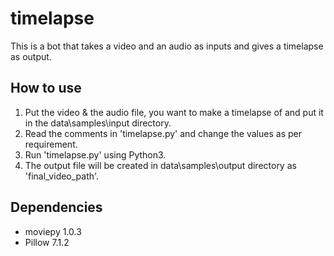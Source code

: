 # timelapse

This is a bot that takes a video and an audio as inputs and gives a timelapse as output.

## How to use

1. Put the video & the audio file, you want to make a timelapse of and put it in the data\samples\input directory.
2. Read the comments in 'timelapse.py' and change the values as per requirement.
3. Run 'timelapse.py' using Python3.
4. The output file will be created in data\samples\output directory as 'final_video_path'.

## Dependencies

- moviepy 1.0.3
- Pillow 7.1.2

